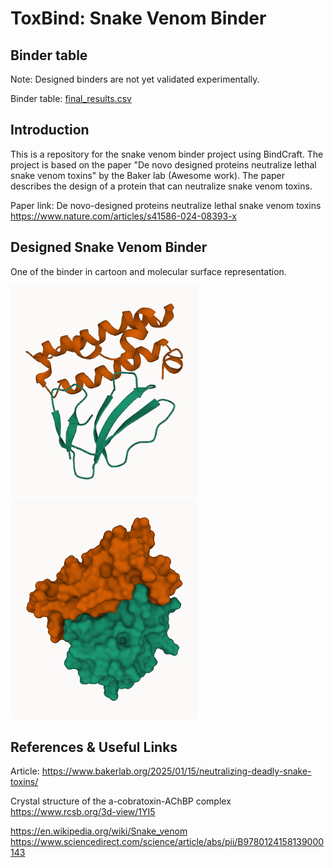 # ToxBind: Snake Venom Binder

## Binder table

Note: Designed binders are not yet validated experimentally.

Binder table: [final_results.csv](./final_results.csv)

## Introduction

This is a repository for the snake venom binder project using BindCraft. The project is based on the paper "De novo designed proteins neutralize lethal snake venom toxins" by the Baker lab (Awesome work). The paper describes the design of a protein that can neutralize snake venom toxins.

Paper link:
De novo-designed proteins neutralize lethal snake venom toxins
https://www.nature.com/articles/s41586-024-08393-x

## Designed Snake Venom Binder

One of the binder in cartoon and molecular surface representation.

<img src="./others/images/5nq4_l84_s3585_mpnn4_model2_cartoon.png" width="300" /> <img src="./others/images/5nq4_l84_s3585_mpnn4_model2.png" width="300" />

## References & Useful Links

Article:
https://www.bakerlab.org/2025/01/15/neutralizing-deadly-snake-toxins/

Crystal structure of the a-cobratoxin-AChBP complex
https://www.rcsb.org/3d-view/1YI5

https://en.wikipedia.org/wiki/Snake_venom
https://www.sciencedirect.com/science/article/abs/pii/B9780124158139000143
